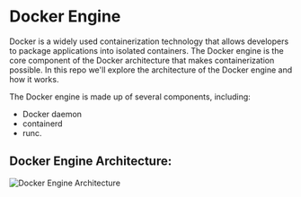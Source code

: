 # Docker Engine
Docker is a widely used containerization technology that allows developers to package applications into isolated
containers. The Docker engine is the core component of the Docker architecture that makes containerization 
possible. In this repo we'll explore the architecture of the Docker engine and how it works.

The Docker engine is made up of several components, including:
- Docker daemon
- containerd
- runc.

## Docker Engine Architecture:
![Docker Engine Architecture](https://github.com/balusena/docker-for-devops/blob/main/02-Docker%20Engine/docker_engine.png)
